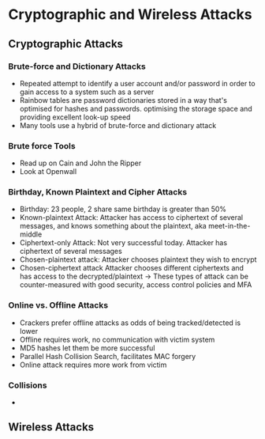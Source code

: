 # Cryptographic and Wireless Attacks

## Cryptographic Attacks
### Brute-force and Dictionary Attacks
- Repeated attempt to identify a user account and/or password in order to gain access to a system such as a server
- Rainbow tables are password dictionaries stored in a way that's optimised for hashes and passwords. optimising the storage space and providing excellent look-up speed
- Many tools use a hybrid of brute-force and dictionary attack

### Brute force Tools
- Read up on Cain and John the Ripper
- Look at Openwall 

### Birthday, Known Plaintext and Cipher Attacks
- Birthday: 23 people, 2 share same birthday is greater than 50%
- Known-plaintext Attack: Attacker has access to ciphertext of several messages, and knows something about the plaintext, aka meet-in-the-middle
- Ciphertext-only Attack: Not very successful today. Attacker has ciphertext of several messages
- Chosen-plaintext attack: Attacker chooses plaintext they wish to encrypt
- Chosen-ciphertext attack Attacker chooses different ciphertexts and has access to the decrypted/plaintext
-> These types of attack can be counter-measured with good security, access control policies and MFA

### Online vs. Offline Attacks
- Crackers prefer offline attacks as odds of being tracked/detected is lower
- Offline requires work, no communication with victim system
- MD5 hashes let them be more successful
- Parallel Hash Collision Search, facilitates MAC forgery
- Online attack requires more work from victim

### Collisions
- 

## Wireless Attacks

